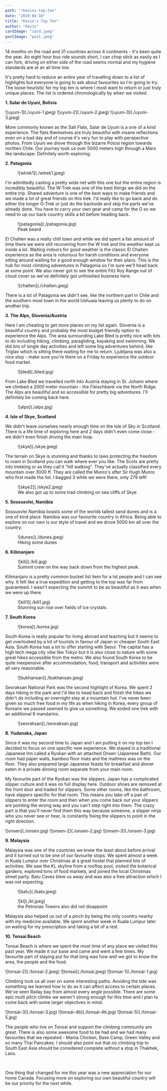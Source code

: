 ```yaml
---
path: "/kevins-top-ten"
date: "2019-04-10"
title: "Kevin's Top Ten"
author: "Kevin"
cardImage: "card.jpeg"
postImage: "post.jpeg"
---
```



14 months on the road and 31 countries across 4 continents - it's been quite the year. An eight hour bus ride sounds short, I can chop stick as easily as I can fork, driving on either side of the road seems normal and my hygiene standards are at an all time low.

It's pretty hard to reduce an entire year of travelling down to a list of highlights but everyone is going to ask about favourites so I'm going to try. The loose heuristic for my top ten is where I most want to return or just truly unique places. The list is ordered chronologically by when we visited.

**1. Salar de Uyuni, Bolivia**

<Slideshow>
  ![uyuni-1](./uyuni-1.jpeg)
  ![uyuni-2](./uyuni-2.jpeg)
  ![uyuni-3](./uyuni-3.jpeg)
</Slideshow>

More commonly known as the Salt Flats, Salar de Uyuni is a one of a kind experience. The flats themselves are truly beautiful with insane reflections even on a bad day and of course it's very fun to play with perspective photos. From Uyuni we drove through the bizarre Potosi region towards northen Chile. Our journey took us over 5000 meters high through a Mars like landscape. Definitely worth exploring.

**2. Patagonia**

<figure>
  ![wtrek1](./wtrek1.jpeg)
</figure>

I'm admittedly casting a pretty wide net with this one but the entire region is incredibly beautiful. The W-Trek was one of the best things we did on the entire trip. Shared adventure is one of the best ways to make friends and we made a lot of great friends on this trek. I'd really like to go back and do either the longer O-Trek or just do the backside and skip the parts we've already done. You have to carry your own gear and camp for the O so we need to up our back country skills a bit before heading back.

<figure>
  ![patagonia](./patagonia.jpg)
  <figcaption>Peak beard</figcaption>
</figure>

El Chalten was a really chill town and while we did spent a fair amount of time there we were still recovering from the W trek and the weather kept us inside a lot. Waiting indoors for good weather is the classic El Chalten experience as the area is notorious for harsh conditions and everyone sitting around waiting for a good enough window for their plans. This is the hub for most climbing adventures in Patagonia so I'm sure we'll head back at some point. We also never got to see the entire Fitz Roy Range out of cloud cover so we've definitely got unfinished business here.

<figure>
  ![chalten](./chalten.jpeg)
</figure>

There is a lot of Patagonia we didn't see, like the northern part in Chile and the southern most town in the world Ushuaia leaving us plenty to do on another trip.

**3. The Alps, Slovenia/Austria**

Here I am cheating to get more places on my list again. Slovenia is a beautiful country and probably the most budget friendly option to experience the Alps. The area surrounding Lake Bled is pretty nice with lots to do including hiking, climbing, paragliding, kayaking and swimming. We did lots of single day activities and left some big adventures behind, like Triglav which is sitting there waiting for me to return. Ljubljana was also a nice stop - make sure you're there on a Friday to experience the outdoor food market.

<figure>
  ![bled](./bled.jpg)
</figure>

From Lake Bled we travelled north into Austria staying in St. Johann where we climbed a 2000 meter mountain - the Fleischbank via the North Ridge. The Alps are beautiful and so accessible for pretty big adventures. I'll definitely be coming back here.

<figure>
  ![alps](./alps.jpg)
</figure>

**4. Isle of Skye, Scotland**

We didn't leave ourselves nearly enough time on the Isle of Sky in Scotland. There is a life time of exploring here and 2 days didn't even come close - we didn't even finish driving the main loop.

<figure>
  ![skye](./skye.jpeg)
</figure>

The terrain on Skye is stunning and thanks to laws protecting the freedom to roam in Scotland you can walk where ever you like. The Scots are pretty into trekking or as they call it "hill walking". They've actually classified every mountain over 3000 ft. They are called the Munro's after Sir Hugh Munro who first made the list. I bagged 3 while we were there, only 279 left!

<figure>
  ![skye2](./skye2.jpeg)
  <figcaption>We also got up to some trad climbing on sea cliffs of Skye</figcaption>
</figure>

**5. Sossusvlei, Namibia**

Sossusvlei Namibia boasts some of the worlds tallest sand dunes and is a one of kind place. Namibia was our favourite country in Africa. Being able to explore on our own is our style of travel and we drove 5000 km all over the country.

<figure>
  ![dunes](./dunes.jpeg)
  <figcaption>Hiking some dunes</figcaption>
</figure>

**6. Kilimanjaro**

<figure>
  ![kili](./kili.jpg)
  <figcaption>Summit crew on the way back down from the highest peak.</figcaption>
</figure>

Kilimanjaro is a pretty common bucket list item for a lot people and I can see why. It felt like a true expedition and getting to the top was far from guaranteed. I wasn't expecting the summit to be as beautiful as it was when we were up there.

<figure>
  ![kili1](./kili1.jpg)
  <figcaption>Stunning sun rise over fields of ice crystals.</figcaption>
</figure>

**7. South Korea**

<figure>
  ![korea](./korea.jpg)
</figure>

South Korea is really popular for living abroad and teaching but it seems to get overlooked by a lot of tourists in favour of Japan or cheaper South East Asia. South Korea has a lot to offer starting with Seoul. The capital has a high tech mega city vibe like Tokyo but it is also close to nature with some great hikes accessible from the metro. We also found South Korea to be quite inexpensive after accommodation; food, transport and activities were all very reasonable.

<figure>
  ![bukhansan](./bukhansan.jpeg)
</figure>

Seoraksan National Park was the second highlight of Korea. We spent 2 days hiking in the park and I'd like to head back and finish the hikes we didn't do including an overnight stay at a mountain hut. I've never been given so much free food in my life as when hiking in Korea, every group of Koreans we passed seemed to give us something. We ended one trek with an additional 6 mandarins.

<figure>
  ![seoraksan](./seoraksan.jpg)
</figure>

**8. Yudanaka, Japan**

Since it was my second time to Japan and I am putting it on my top ten I decided to focus on one specific new experience. We stayed in a traditional Japanese Inn called a Ryokan with an attached Onsen (Japanese Bath). Our room had paper walls, bamboo floor mats and the mattress was on the floor. They also prepared large Japanese feasts for breakfast and dinner eaten in a private dinning room separate from your main room.

My favourite part of the Ryokan was the slippers. Japan has a complicated slipper culture and it was on full display here. Outdoor shoes are removed at the front door and traded for slippers. Some other rooms, like the bathroom, have slippers specific for that room. This means you take off a pair of slippers to enter the room and then when you come back out your slippers are pointing the wrong way and you can't step right into them. The crazy part is that you'll never find them this way because someone, a slipper ninja who you never see or hear, is constantly fixing the slippers to point in the right direction.

<Slideshow>
  ![onsen](./onsen.jpg)
  ![onsen-2](./onsen-2.jpg)
  ![onsen-3](./onsen-3.jpg)
</Slideshow>

**9. Malaysia**

Malaysia was one of the countries we knew the least about before arrival and it turned out to be one of our favourite stops. We spent almost a week in Kuala Lumpur over Christmas at a great hostel that planned lots of activities. We saw the KL skyline from a rooftop pool, visited the botanical gardens, explored tons of food markets, and joined the local Christmas street party. Batu Caves blew us away and was also a free attraction which I was not expecting.

<figure>
  ![batu](./batu.jpeg)
</figure>

<figure>
  ![kl](./kl.jpeg)
  <figcaption>the Petronas Towers also did not disappoint</figcaption>
</figure>

Malaysia also helped us out of a pinch by being the only country nearby with my medicine available. We spent another week in Kuala Lumpur later on waiting for my prescription and taking a bit of a rest.

**10. Tonsai Beach**

Tonsai Beach is where we spent the most time of any place we visited this past year. We made it our base and came and went a few times. My favourite part of staying put for that long was how well we got to know the area, the people and the food.

<Slideshow>
  ![tonsai-2](./tonsai-2.jpeg)
  ![tonsai](./tonsai.jpeg)
  ![tonsai-1](./tonsai-1.jpg)
</Slideshow>

Climbing took us all over on some interesting paths. Avoiding the tide was something we learned how to do as it can affect access to certain places. We've seen Railay bay from almost every angle possible. There are some epic multi pitch climbs we weren't strong enough for this time and I plan to come back with some larger objectives in mind.

<Slideshow>
  ![tonsai-3](./tonsai-3.jpg)
  ![tonsai-4b](./tonsai-4b.jpg)
  ![tonsai-5](./tonsai-5.jpg)
</Slideshow>

The people who live on Tonsai and support the climbing community are great. There is also some awesome food to be had and we had many favourites that we repeated - Mama Chicken, Base Camp, Green Valley and so many Thai Pancakes. I should also point out that no climbing trip to South East Asia should be considered complete without a stop in Thakhek, Laos.

<br/>

One thing that changed for me this year was a new appreciation for our home Canada. Focusing more on exploring our own beautiful country will be our priority for the next while.
